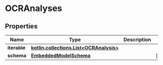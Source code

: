 
# OCRAnalyses

## Properties
Name | Type | Description | Notes
------------ | ------------- | ------------- | -------------
**iterable** | [**kotlin.collections.List&lt;OCRAnalysis&gt;**](OCRAnalysis) |  | 
**schema** | [**EmbeddedModelSchema**](EmbeddedModelSchema) |  |  [optional]



